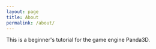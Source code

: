 ```yaml
---
layout: page
title: About
permalink: /about/
---
```


This is a beginner's tutorial for the game engine Panda3D.
